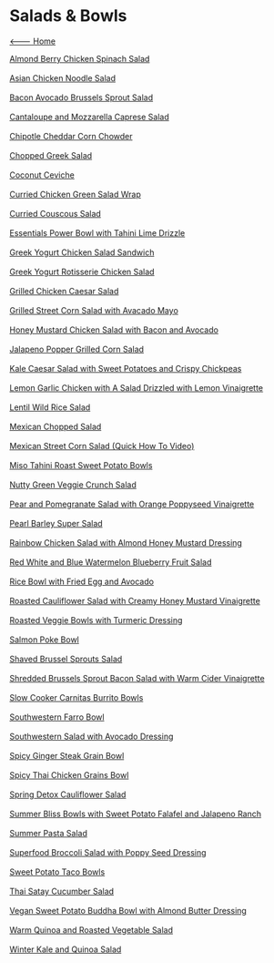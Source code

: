 # Salads & Bowls

[<--- Home](../about.md)

[Almond Berry Chicken Spinach Salad](./almond-berry-chicken-spinach-salad.md)<br><br>
[Asian Chicken Noodle Salad](./asian-chicken-noodle-salad.md)<br><br>
[Bacon Avocado Brussels Sprout Salad](./bacon-avocado-brussels-sprout-salad.md)<br><br>
[Cantaloupe and Mozzarella Caprese Salad](./cantaloupe-and-mozzarella-caprese-salad.md)<br><br>
[Chipotle Cheddar Corn Chowder](./chipotle-cheddar-corn-chowder.md)<br><br>
[Chopped Greek Salad](./chopped-greek-salad.md)<br><br>
[Coconut Ceviche](./coconut-ceviche.md)<br><br>
[Curried Chicken Green Salad Wrap](./curried-chicken-green-salad-wrap.md)<br><br>
[Curried Couscous Salad](./curried-couscous-salad.md)<br><br>
[Essentials Power Bowl with Tahini Lime Drizzle](./essentials-power-bowl-with-tahini-lime-drizzle.md)<br><br>
[Greek Yogurt Chicken Salad Sandwich](./greek-yogurt-chicken-salad-sandwich.md)<br><br>
[Greek Yogurt Rotisserie Chicken Salad](./greek-yogurt-rotisserie-chicken-salad.md)<br><br>
[Grilled Chicken Caesar Salad](./grilled-chicken-caesar-salad.md)<br><br>
[Grilled Street Corn Salad with Avacado Mayo](./grilled-street-corn-salad-with-avacado-mayo.md)<br><br>
[Honey Mustard Chicken Salad with Bacon and Avocado](./honey-mustard-chicken-salad-with-bacon-and-avocado.md)<br><br>
[Jalapeno Popper Grilled Corn Salad](./jalapeno-popper-grilled-corn-salad.md)<br><br>
[Kale Caesar Salad with Sweet Potatoes and Crispy Chickpeas](./kale-caesar-salad-with-sweet-potatoes-and-crispy-chickpeas.md)<br><br>
[Lemon Garlic Chicken with A Salad Drizzled with Lemon Vinaigrette](./lemon-garlic-chicken-with-a-salad-drizzled-with-lemon-vinaigrette.md)<br><br>
[Lentil Wild Rice Salad](./lentil-wild-rice-salad.md)<br><br>
[Mexican Chopped Salad](./mexican-chopped-salad.md)<br><br>
[Mexican Street Corn Salad  (Quick How To Video)](./mexican-street-corn-salad--(quick-how-to-video).md)<br><br>
[Miso Tahini Roast Sweet Potato Bowls](./miso-tahini-roast-sweet-potato-bowls.md)<br><br>
[Nutty Green Veggie Crunch Salad](./nutty-green-veggie-crunch-salad.md)<br><br>
[Pear and Pomegranate Salad with Orange Poppyseed Vinaigrette](./pear-and-pomegranate-salad-with-orange-poppyseed-vinaigrette.md)<br><br>
[Pearl Barley Super Salad](./pearl-barley-super-salad.md)<br><br>
[Rainbow Chicken Salad with Almond Honey Mustard Dressing](./rainbow-chicken-salad-with-almond-honey-mustard-dressing.md)<br><br>
[Red White and Blue Watermelon Blueberry Fruit Salad](./red-white-and-blue-watermelon-blueberry-fruit-salad.md)<br><br>
[Rice Bowl with Fried Egg and Avocado](./rice-bowl-with-fried-egg-and-avocado.md)<br><br>
[Roasted Cauliflower Salad with Creamy Honey Mustard Vinaigrette](./roasted-cauliflower-salad-with-creamy-honey-mustard-vinaigrette.md)<br><br>
[Roasted Veggie Bowls with Turmeric Dressing](./roasted-veggie-bowls-with-turmeric-dressing.md)<br><br>
[Salmon Poke Bowl](./salmon-poke-bowl.md)<br><br>
[Shaved Brussel Sprouts Salad](./shaved-brussel-sprouts-salad.md)<br><br>
[Shredded Brussels Sprout Bacon Salad with Warm Cider Vinaigrette](./shredded-brussels-sprout-bacon-salad-with-warm-cider-vinaigrette.md)<br><br>
[Slow Cooker Carnitas Burrito Bowls](./slow-cooker-carnitas-burrito-bowls.md)<br><br>
[Southwestern Farro Bowl](./southwestern-farro-bowl.md)<br><br>
[Southwestern Salad with Avocado Dressing](./southwestern-salad-with-avocado-dressing.md)<br><br>
[Spicy Ginger Steak Grain Bowl](./spicy-ginger-steak-grain-bowl.md)<br><br>
[Spicy Thai Chicken Grains Bowl](./spicy-thai-chicken-grains-bowl.md)<br><br>
[Spring Detox Cauliflower Salad](./spring-detox-cauliflower-salad.md)<br><br>
[Summer Bliss Bowls with Sweet Potato Falafel and Jalapeno Ranch](./summer-bliss-bowls-with-sweet-potato-falafel-and-jalapeno-ranch.md)<br><br>
[Summer Pasta Salad](./summer-pasta-salad.md)<br><br>
[Superfood Broccoli Salad with Poppy Seed Dressing](./superfood-broccoli-salad-with-poppy-seed-dressing.md)<br><br>
[Sweet Potato Taco Bowls](./sweet-potato-taco-bowls.md)<br><br>
[Thai Satay Cucumber Salad](./thai-satay-cucumber-salad.md)<br><br>
[Vegan Sweet Potato Buddha Bowl with Almond Butter Dressing](./vegan-sweet-potato-buddha-bowl-with-almond-butter-dressing.md)<br><br>
[Warm Quinoa and Roasted Vegetable Salad](./warm-quinoa-and-roasted-vegetable-salad.md)<br><br>
[Winter Kale and Quinoa Salad](./winter-kale-and-quinoa-salad.md)<br><br>
